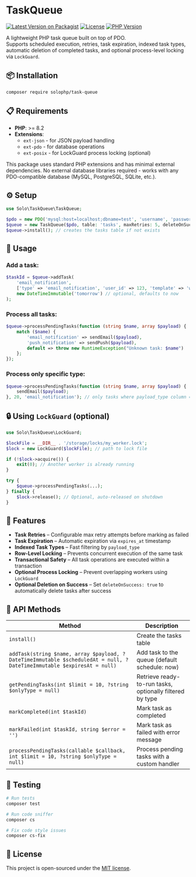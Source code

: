# TaskQueue

[![Latest Version on Packagist](https://img.shields.io/packagist/v/solophp/task-queue.svg)](https://packagist.org/packages/solophp/task-queue)
[![License](https://img.shields.io/packagist/l/solophp/task-queue.svg)](https://github.com/solophp/task-queue/blob/main/LICENSE)
[![PHP Version](https://img.shields.io/packagist/php-v/solophp/task-queue.svg)](https://packagist.org/packages/solophp/task-queue)

A lightweight PHP task queue built on top of PDO.  
Supports scheduled execution, retries, task expiration, indexed task types, automatic deletion of completed tasks, and optional process-level locking via `LockGuard`.

## 📦 Installation

```bash
composer require solophp/task-queue
```

## 📋 Requirements

- **PHP**: >= 8.2
- **Extensions**: 
  - `ext-json` - for JSON payload handling
  - `ext-pdo` - for database operations
  - `ext-posix` - for LockGuard process locking (optional)

This package uses standard PHP extensions and has minimal external dependencies. No external database libraries required - works with any PDO-compatible database (MySQL, PostgreSQL, SQLite, etc.).

## ⚙️ Setup

```php
use Solo\TaskQueue\TaskQueue;

$pdo = new PDO('mysql:host=localhost;dbname=test', 'username', 'password');
$queue = new TaskQueue($pdo, table: 'tasks', maxRetries: 5, deleteOnSuccess: true);
$queue->install(); // creates the tasks table if not exists
```

## 🚀 Usage

### Add a task:

```php
$taskId = $queue->addTask(
    'email_notification',
    ['type' => 'email_notification', 'user_id' => 123, 'template' => 'welcome'],
    new DateTimeImmutable('tomorrow') // optional, defaults to now
);
```

### Process all tasks:

```php
$queue->processPendingTasks(function (string $name, array $payload) {
    match ($name) {
        'email_notification' => sendEmail($payload),
        'push_notification' => sendPush($payload),
        default => throw new RuntimeException("Unknown task: $name")
    };
});
```

### Process only specific type:

```php
$queue->processPendingTasks(function (string $name, array $payload) {
    sendEmail($payload);
}, 20, 'email_notification'); // only tasks where payload_type column = 'email_notification'
```

## 🔒 Using `LockGuard` (optional)

```php
use Solo\TaskQueue\LockGuard;

$lockFile = __DIR__ . '/storage/locks/my_worker.lock';
$lock = new LockGuard($lockFile); // path to lock file

if (!$lock->acquire()) {
    exit(0); // Another worker is already running
}

try {
    $queue->processPendingTasks(...);
} finally {
    $lock->release(); // Optional, auto-released on shutdown
}
```

## 🧰 Features

- **Task Retries** – Configurable max retry attempts before marking as failed  
- **Task Expiration** – Automatic expiration via `expires_at` timestamp  
- **Indexed Task Types** – Fast filtering by `payload_type`  
- **Row-Level Locking** – Prevents concurrent execution of the same task  
- **Transactional Safety** – All task operations are executed within a transaction  
- **Optional Process Locking** – Prevent overlapping workers using `LockGuard`  
- **Optional Deletion on Success** – Set `deleteOnSuccess: true` to automatically delete tasks after success  

## 🧪 API Methods

| Method                                                                                                                | Description                                                    |
|-----------------------------------------------------------------------------------------------------------------------|----------------------------------------------------------------|
| `install()`                                                                                                           | Create the tasks table                                         |
| `addTask(string $name, array $payload, ?DateTimeImmutable $scheduledAt = null, ?DateTimeImmutable $expiresAt = null)` | Add task to the queue (default schedule: now)                 |
| `getPendingTasks(int $limit = 10, ?string $onlyType = null)`                                                         | Retrieve ready-to-run tasks, optionally filtered by type       |
| `markCompleted(int $taskId)`                                                                                          | Mark task as completed                                         |
| `markFailed(int $taskId, string $error = '')`                                                                         | Mark task as failed with error message                         |
| `processPendingTasks(callable $callback, int $limit = 10, ?string $onlyType = null)`                                 | Process pending tasks with a custom handler                    |

## 🧪 Testing

```bash
# Run tests
composer test

# Run code sniffer
composer cs

# Fix code style issues
composer cs-fix
```

## 📄 License

This project is open-sourced under the [MIT license](./LICENSE).